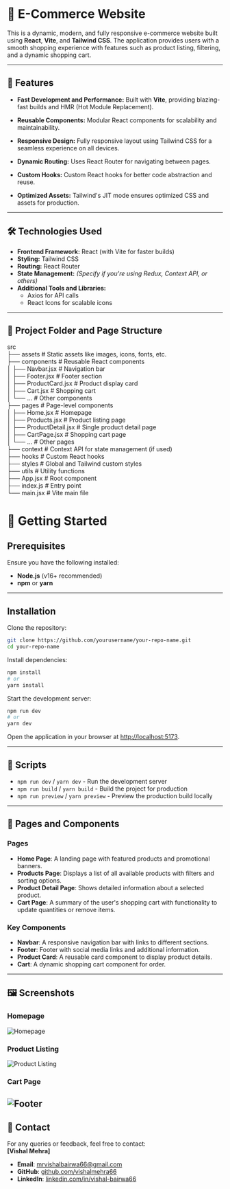 # 🛒 E-Commerce Website  

This is a dynamic, modern, and fully responsive e-commerce website built using **React**, **Vite**, and **Tailwind CSS**. The application provides users with a smooth shopping experience with features such as product listing, filtering, and a dynamic shopping cart.

---
## 🌟 Features  

- **Fast Development and Performance:** Built with **Vite**, providing blazing-fast builds and HMR (Hot Module Replacement).  
- **Reusable Components:** Modular React components for scalability and maintainability.  
- **Responsive Design:** Fully responsive layout using Tailwind CSS for a seamless experience on all devices.  
- **Dynamic Routing:** Uses React Router for navigating between pages.  

- **Custom Hooks:** Custom React hooks for better code abstraction and reuse.  
- **Optimized Assets:** Tailwind's JIT mode ensures optimized CSS and assets for production.

---
## 🛠️ Technologies Used  

- **Frontend Framework:** React (with Vite for faster builds)  
- **Styling:** Tailwind CSS  
- **Routing:** React Router 
- **State Management:** *(Specify if you're using Redux, Context API, or others)*  
- **Additional Tools and Libraries:**  
  - Axios for API calls  
  - React Icons for scalable icons  
---
## 📑 Project Folder and Page Structure  

src  
├── assets           # Static assets like images, icons, fonts, etc.  
├── components       # Reusable React components  
│   ├── Navbar.jsx   # Navigation bar  
│   ├── Footer.jsx   # Footer section  
│   ├── ProductCard.jsx  # Product display card  
│   ├── Cart.jsx     # Shopping cart  
│   └── ...          # Other components  
├── pages            # Page-level components  
│   ├── Home.jsx     # Homepage  
│   ├── Products.jsx # Product listing page  
│   ├── ProductDetail.jsx # Single product detail page  
│   ├── CartPage.jsx # Shopping cart page  
│   └── ...          # Other pages  
├── context          # Context API for state management (if used)  
├── hooks            # Custom React hooks  
├── styles           # Global and Tailwind custom styles  
├── utils            # Utility functions  
├── App.jsx          # Root component  
├── index.js         # Entry point  
└── main.jsx         # Vite main file

# 🚀 Getting Started
## Prerequisites
Ensure you have the following installed:
- **Node.js** (v16+ recommended)  
- **npm** or **yarn**
---
## Installation

Clone the repository:

```bash
git clone https://github.com/yourusername/your-repo-name.git
cd your-repo-name
```

Install dependencies:
```bash
npm install  
# or
yarn install  
```
Start the development server:

```bash
npm run dev  
# or
yarn dev  
```
Open the application in your browser at [http://localhost:5173](http://localhost:5173).

---
## 📄 Scripts

- `npm run dev` / `yarn dev` - Run the development server  
- `npm run build` / `yarn build` - Build the project for production  
- `npm run preview` / `yarn preview` - Preview the production build locally  

---
## 🔗 Pages and Components
### **Pages**
- **Home Page**: A landing page with featured products and promotional banners.  
- **Products Page**: Displays a list of all available products with filters and sorting options.  
- **Product Detail Page**: Shows detailed information about a selected product.  
- **Cart Page**: A summary of the user's shopping cart with functionality to update quantities or remove items.  
### **Key Components**
- **Navbar**: A responsive navigation bar with links to different sections.  
- **Footer**: Footer with social media links and additional information.  
- **Product Card**: A reusable card component to display product details.  
- **Cart**: A dynamic shopping cart component for order.  

---
## 🖼️ Screenshots  
### Homepage  
![Homepage](screenshots/homepage.png "Homepage of the E-commerce Website")  

### Product Listing  
![Product Listing](screenshots/product-listing.png "Product Listing Page ")  

### Cart Page  
![Footer](screenshots/footer.png "Footer Page")  
---

## 📧 Contact

For any queries or feedback, feel free to contact:  
**[Vishal Mehra]**

- **Email**: mrvishalbairwa66@gmail.com  
- **GitHub**: [github.com/vishalmehra66](https://github.com/vishalmehra66)  
- **LinkedIn**: [linkedin.com/in/vishal-bairwa66](https://www.linkedin.com/in/vishal-bairwa66/)
